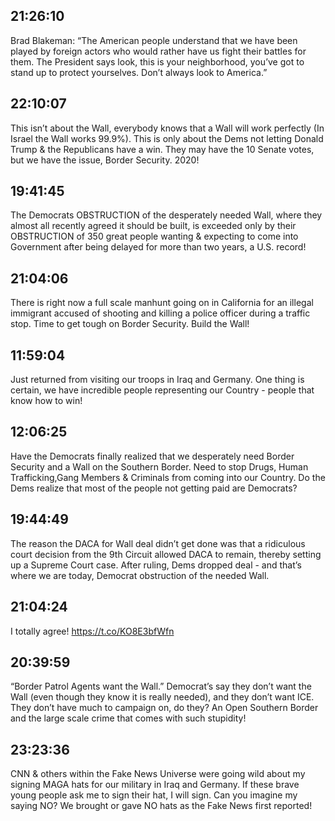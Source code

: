 ## 21:26:10
Brad Blakeman: “The American people understand that we have been played by foreign actors who would rather have us fight their battles for them. The President says look, this is your neighborhood, you’ve got to stand up to protect yourselves. Don’t always look to America.”
## 22:10:07
This isn’t about the Wall, everybody knows that a Wall will work perfectly (In Israel the Wall works 99.9%). This is only about the Dems not letting Donald Trump &amp; the Republicans have a win. They may have the 10 Senate votes, but we have the issue, Border Security. 2020!
## 19:41:45
The Democrats OBSTRUCTION of the desperately needed Wall, where they almost all recently agreed it should be built, is exceeded only by their OBSTRUCTION of 350 great people wanting &amp; expecting to come into Government after being delayed for more than two years, a U.S. record!
## 21:04:06
There is right now a full scale manhunt going on in California for an illegal immigrant accused of shooting and killing a police officer during a traffic stop. Time to get tough on Border Security. Build the Wall!
## 11:59:04
Just returned from visiting our troops in Iraq and Germany. One thing is certain, we have incredible people representing our Country - people that know how to win!
## 12:06:25
Have the Democrats finally realized that we desperately need Border Security and a Wall on the Southern Border. Need to stop Drugs, Human Trafficking,Gang Members &amp; Criminals from coming into our Country. Do the Dems realize that most of the people not getting paid are Democrats?
## 19:44:49
The reason the DACA for Wall deal didn’t get done was that a ridiculous court decision from the 9th Circuit allowed DACA to remain, thereby setting up a Supreme Court case. After ruling, Dems dropped deal - and that’s where we are today, Democrat obstruction of the needed Wall.
## 21:04:24
I totally agree! https://t.co/KO8E3bfWfn
## 20:39:59
“Border Patrol Agents want the Wall.” Democrat’s say they don’t want the Wall (even though they know it is really needed), and they don’t want ICE. They don’t have much to campaign on, do they? An Open Southern Border and the large scale crime that comes with such stupidity!
## 23:23:36
CNN &amp; others within the Fake News Universe were going wild about my signing MAGA hats for our military in Iraq and Germany. If these brave young people ask me to sign their hat, I will sign. Can you imagine my saying NO? We brought or gave NO hats as the Fake News first reported!
